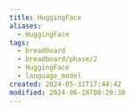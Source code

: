 ```yaml
---
title: HuggingFace
aliases:
  - HuggingFace
tags:
  - breadboard
  - breadboard/phase/2
  - HuggingFace
  - language_model
created: 2024-05-31T17:44:42
modified: 2024-06-18T08:20:38
---
```

